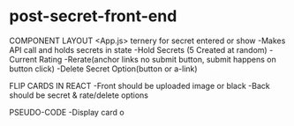 # post-secret-front-end
COMPONENT LAYOUT
<App.js>
    <MainComponent>
        ternery for secret entered
        <SecretFormComponent>
        or show
        <SecretsComponent>
            -Makes API call and holds secrets in state
            <IndividualSecretComponent>
                -Hold Secrets (5 Created at random)
                <SecretControlsComponent>
                    -Current Rating
                    -Rerate(anchor links no submit button, submit happens on button click)
                    -Delete Secret Option(button or a-link)


FLIP CARDS IN REACT
    -Front should be uploaded image or black
    -Back should be secret & rate/delete options

PSEUDO-CODE
    -Display card o